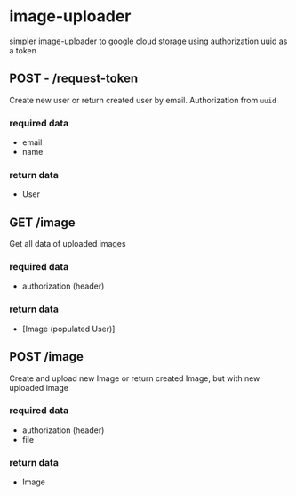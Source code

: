 # image-uploader
simpler image-uploader to google cloud storage using authorization uuid as a token

## POST - /request-token

Create new user or return created user by email. Authorization from `uuid`

### required data
- email
- name

### return data
- User

## GET /image
Get all data of uploaded images

### required data
- authorization (header)

### return data
- [Image (populated User)]

## POST /image
Create and upload new Image or return created Image, but with new uploaded image

### required data

- authorization (header)
- file

### return data
- Image


